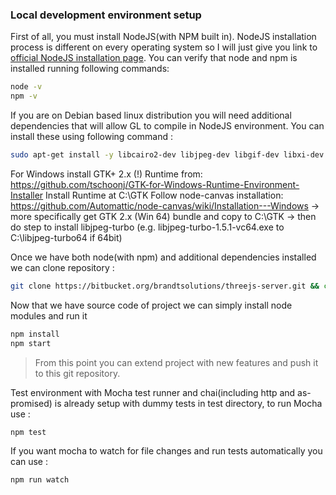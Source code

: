 ### Local development environment setup

First of all, you must install NodeJS(with NPM built in). NodeJS installation process is different on every operating system so I will just give you link to [official NodeJS installation page](https://nodejs.org/en/download/). You can verify that node and npm is installed running following commands:
```bash
node -v
npm -v
```
If you are on Debian based linux distribution you will need additional dependencies that will allow GL to compile in NodeJS environment. You can install these using following command :
```bash
sudo apt-get install -y libcairo2-dev libjpeg-dev libgif-dev libxi-dev build-essential mesa-common-dev
```

For Windows install GTK+ 2.x (!) Runtime from: https://github.com/tschoonj/GTK-for-Windows-Runtime-Environment-Installer
Install Runtime at C:\GTK
Follow node-canvas installation: https://github.com/Automattic/node-canvas/wiki/Installation---Windows
-> more specifically get GTK 2.x (Win 64) bundle and copy to C:\GTK
-> then do step to install libjpeg-turbo (e.g. libjpeg-turbo-1.5.1-vc64.exe to C:\libjpeg-turbo64 if 64bit)

Once we have both node(with npm) and additional dependencies installed we can clone repository :
```bash
git clone https://bitbucket.org/brandtsolutions/threejs-server.git && cd threejs-server
```
Now that we have source code of project we can simply install node modules and run it
```bash
npm install
npm start
```
> From this point you can extend project with new features and push it to this git repository.

Test environment with Mocha test runner and chai(including http and as-promised) is already setup with dummy tests in test directory, to run Mocha use :
```bash
npm test
```
If you want mocha to watch for file changes and run tests automatically you can use :
```bash
npm run watch
```